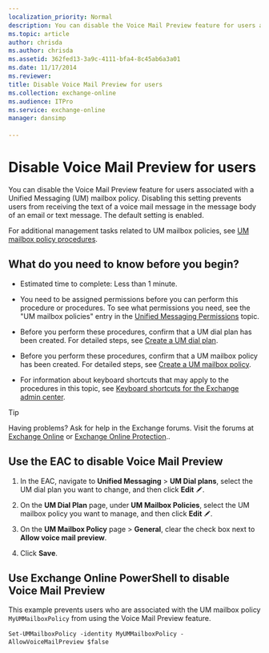 ```yaml
---
localization_priority: Normal
description: You can disable the Voice Mail Preview feature for users associated with a Unified Messaging (UM) mailbox policy. Disabling this setting prevents users from receiving the text of a voice mail message in the message body of an email or text message. The default setting is enabled.
ms.topic: article
author: chrisda
ms.author: chrisda
ms.assetid: 362fed13-3a9c-4111-bfa4-8c45ab6a3a01
ms.date: 11/17/2014
ms.reviewer: 
title: Disable Voice Mail Preview for users
ms.collection: exchange-online
ms.audience: ITPro
ms.service: exchange-online
manager: dansimp

---
```


# Disable Voice Mail Preview for users

You can disable the Voice Mail Preview feature for users associated with a Unified Messaging (UM) mailbox policy. Disabling this setting prevents users from receiving the text of a voice mail message in the message body of an email or text message. The default setting is enabled.

For additional management tasks related to UM mailbox policies, see [UM mailbox policy procedures](../../voice-mail-unified-messaging/set-up-voice-mail/um-mailbox-policy-procedures.md).

## What do you need to know before you begin?

- Estimated time to complete: Less than 1 minute.

- You need to be assigned permissions before you can perform this procedure or procedures. To see what permissions you need, see the "UM mailbox policies" entry in the [Unified Messaging Permissions](https://technet.microsoft.com/library/d326c3bc-8f33-434a-bf02-a83cc26a5498.aspx) topic.

- Before you perform these procedures, confirm that a UM dial plan has been created. For detailed steps, see [Create a UM dial plan](../../voice-mail-unified-messaging/connect-voice-mail-system/create-um-dial-plan.md).

- Before you perform these procedures, confirm that a UM mailbox policy has been created. For detailed steps, see [Create a UM mailbox policy](../../voice-mail-unified-messaging/set-up-voice-mail/create-um-mailbox-policy.md).

- For information about keyboard shortcuts that may apply to the procedures in this topic, see [Keyboard shortcuts for the Exchange admin center](../../accessibility/keyboard-shortcuts-in-admin-center.md).

> [!TIP]
> Having problems? Ask for help in the Exchange forums. Visit the forums at [Exchange Online](https://go.microsoft.com/fwlink/p/?linkId=267542) or [Exchange Online Protection](https://go.microsoft.com/fwlink/p/?linkId=285351)..

## Use the EAC to disable Voice Mail Preview

1. In the EAC, navigate to **Unified Messaging** \> **UM Dial plans**, select the UM dial plan you want to change, and then click **Edit** ![Edit icon](../../media/ITPro_EAC_EditIcon.gif).

2. On the **UM Dial Plan** page, under **UM Mailbox Policies**, select the UM mailbox policy you want to manage, and then click **Edit** ![Edit icon](../../media/ITPro_EAC_EditIcon.gif).

3. On the **UM Mailbox Policy** page \> **General**, clear the check box next to **Allow voice mail preview**.

4. Click **Save**.

## Use Exchange Online PowerShell to disable Voice Mail Preview

This example prevents users who are associated with the UM mailbox policy `MyUMMailboxPolicy` from using the Voice Mail Preview feature.

```
Set-UMMailboxPolicy -identity MyUMMailboxPolicy - AllowVoiceMailPreview $false
```



